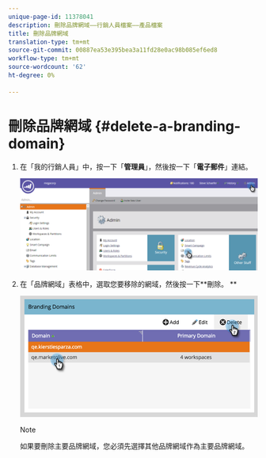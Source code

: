 ```yaml
---
unique-page-id: 11378041
description: 刪除品牌網域——行銷人員檔案——產品檔案
title: 刪除品牌網域
translation-type: tm+mt
source-git-commit: 00887ea53e395bea3a11fd28e0ac98b085ef6ed8
workflow-type: tm+mt
source-wordcount: '62'
ht-degree: 0%

---
```



# 刪除品牌網域 {#delete-a-branding-domain}

1. 在「我的行銷人員」中，按一下「**管理員**」，然後按一下「**電子郵件**」連結。

   ![](assets/image2016-6-29-16-3a42-3a20.png)

1. 在「品牌網域」表格中，選取您要移除的網域，然後按一下**刪除。 **

   ![](assets/image2016-8-12-11-3a0-3a26.png)

   >[!NOTE]
   >
   >如果要刪除主要品牌網域，您必須先選擇其他品牌網域作為主要品牌網域。

